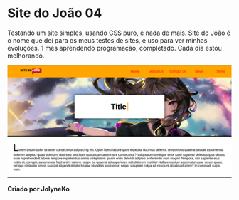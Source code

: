# Site do João 04

Testando um site simples, usando CSS puro, e nada de mais.
Site do João é o nome que dei para os meus testes de sites, e uso para ver minhas evoluções.
1 mês aprendendo programação, completado.
Cada dia estou melhorando.

<img src="Images/site.png">

**Criado por JolyneKo**
